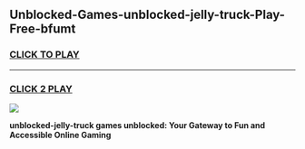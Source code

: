 
## Unblocked-Games-unblocked-jelly-truck-Play-Free-bfumt
<h3>
<a href="https://premium76.site?title=unblocked-jelly-truck&ref=20M">CLICK TO PLAY</a></h3>
<hr>

<h3>
<a href="https://premium76.site?title=unblocked-jelly-truck&ref=20M">CLICK 2 PLAY</a>
  
</h3>

<a href="https://premium76.site?title=unblocked-jelly-truck&ref=19M"><img src="https://clearcache.store/games.png"></a>


**unblocked-jelly-truck games unblocked: Your Gateway to Fun and Accessible Online Gaming**

